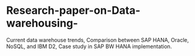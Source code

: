 # Research-paper-on-Data-warehousing-
Current data warehouse trends, Comparison between SAP HANA, Oracle,  NoSQL, and IBM D2, Case study in SAP BW HANA implementation.
